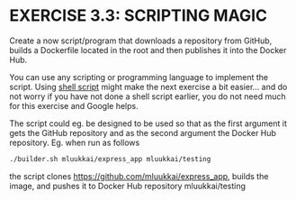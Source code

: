 # EXERCISE 3.3: SCRIPTING MAGIC

Create a now script/program that downloads a repository from GitHub, builds a Dockerfile located in the root and then publishes it into the Docker Hub.

You can use any scripting or programming language to implement the script. Using [shell script](https://www.shellscript.sh/) might make the next exercise a bit easier... and do not worry if you have not done a shell script earlier, you do not need much for this exercise and Google helps.

The script could eg. be designed to be used so that as the first argument it gets the GitHub repository and as the second argument the Docker Hub repository. Eg. when run as follows

```bash
./builder.sh mluukkai/express_app mluukkai/testing
```

the script clones <https://github.com/mluukkai/express_app>, builds the image, and pushes it to Docker Hub repository mluukkai/testing
